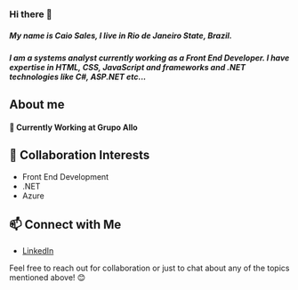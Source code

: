 ### Hi there 🍹
##### My name is Caio Sales, I live in Rio de Janeiro State, Brazil.
##### I am a systems analyst currently working as a Front End Developer. I have expertise in HTML, CSS, JavaScript and frameworks and .NET technologies like C#, ASP.NET etc...

## About me

#### 🔭 Currently Working at Grupo Allo

## 👯 Collaboration Interests

- Front End Development
- .NET
- Azure

## 📫 Connect with Me

- [LinkedIn](https://www.linkedin.com/in/sales-rocketdev/?locale=en_US)

Feel free to reach out for collaboration or just to chat about any of the topics mentioned above! 😊
